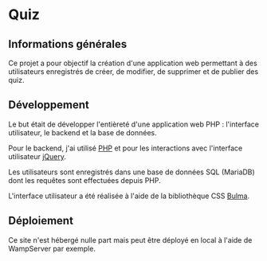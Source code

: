 # Quiz

## Informations générales

Ce projet a pour objectif la création d'une application web permettant à des utilisateurs enregistrés de créer,
de modifier, de supprimer et de publier des quiz.


## Développement

Le but était de développer l'entièreté d'une application web PHP : l'interface utilisateur, le backend et la base de 
données.

Pour le backend, j'ai utilisé [PHP](https://www.php.net/) et pour les interactions avec l'interface utilisateur [jQuery](https://jquery.com/).

Les utilisateurs sont enregistrés dans une base de données SQL (MariaDB) dont les requêtes sont effectuées depuis PHP.

L'interface utilisateur a été réalisée à l'aide de la bibliothèque CSS [Bulma](https://bulma.io/).

## Déploiement

Ce site n'est hébergé nulle part mais peut être déployé en local à l'aide de WampServer par exemple.